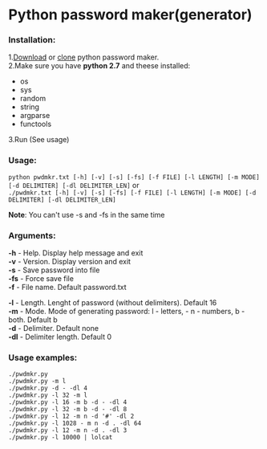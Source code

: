 # Python password maker(generator)

### Installation:
1.[Download](https://github.com/maxrt101/python_password_maker/archive/master.zip) or [clone](https://github.com/maxrt101/python_password_maker) python password maker.  
2.Make sure you have **python 2.7** and theese installed:  
 - os  
 - sys  
 - random  
 - string  
 - argparse  
 - functools  

3.Run (See usage)  

### Usage:
`python pwdmkr.txt [-h] [-v] [-s] [-fs] [-f FILE] [-l LENGTH] [-m MODE] [-d DELIMITER] [-dl DELIMITER_LEN]` or  
`./pwdmkr.txt [-h] [-v] [-s] [-fs] [-f FILE] [-l LENGTH] [-m MODE] [-d DELIMITER] [-dl DELIMITER_LEN]`  

**Note**: You can't use -s and -fs in the same time

### Arguments:
**-h** - Help. Display help message and exit  
**-v** - Version. Display version and exit  
**-s** - Save password into file  
**-fs** - Force save file  
**-f** - File name. Default password.txt  

**-l** - Length. Lenght of password (without delimiters). Default 16  
**-m** - Mode. Mode of generating password: l - letters, - n - numbers, b - both. Default b  
**-d** - Delimiter. Default none  
**-dl** - Delimiter length. Default 0


### Usage examples:
 `./pwdmkr.py`  
 `./pwdmkr.py -m l`  
 `./pwdmkr.py -d - -dl 4`  
 `./pwdmkr.py -l 32 -m l`  
 `./pwdmkr.py -l 16 -m b -d - -dl 4`  
 `./pwdmkr.py -l 32 -m b -d - -dl 8`  
 `./pwdmkr.py -l 12 -m n -d '#' -dl 2`  
 `./pwdmkr.py -l 1028 - m n -d . -dl 64`  
 `./pwdmkr.py -l 12 -m n -d . -dl 3`  
 `./pwdmkr.py -l 10000 | lolcat`  
